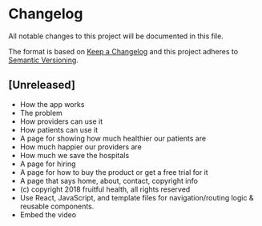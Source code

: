 # Changelog
All notable changes to this project will be documented in this file.

The format is based on [Keep a Changelog](http://keepachangelog.com/en/1.0.0/)
and this project adheres to [Semantic Versioning](http://semver.org/spec/v2.0.0.html).

## [Unreleased]
- How the app works
- The problem
- How providers can use it
- How patients can use it
- A page for showing how much healthier our patients are
- How much happier our providers are
- How much we save the hospitals
- A page for hiring
- A page for how to buy the product or get a free trial for it
- A page that says home, about, contact, copyright info
- (c) copyright 2018 fruitful health, all rights reserved
- Use React, JavaScript, and template files for navigation/routing logic &
  reusable components.
- Embed the video